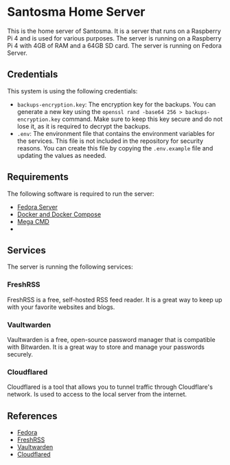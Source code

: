 # Santosma Home Server

This is the home server of Santosma. It is a server that runs on a Raspberry Pi 4 and is used for various purposes. The server is running on a Raspberry Pi 4 with 4GB of RAM and a 64GB SD card. The server is running on Fedora Server.

## Credentials

This system is using the following credentials:

- `backups-encryption.key`: The encryption key for the backups. You can generate a new key using the `openssl rand -base64 256 > backups-encryption.key` command. Make sure to keep this key secure and do not lose it, as it is required to decrypt the backups.
- `.env`: The environment file that contains the environment variables for the services. This file is not included in the repository for security reasons. You can create this file by copying the `.env.example` file and updating the values as needed.

## Requirements

The following software is required to run the server:

- [Fedora Server](https://fedoraproject.org/en/server/download/)
- [Docker and Docker Compose](https://docs.docker.com/engine/install/fedora/)
- [Mega CMD](https://mega.io/cmd#download)
- 

## Services

The server is running the following services:

### FreshRSS

FreshRSS is a free, self-hosted RSS feed reader. It is a great way to keep up with your favorite websites and blogs.

###  Vaultwarden

Vaultwarden is a free, open-source password manager that is compatible with Bitwarden. It is a great way to store and manage your passwords securely.

### Cloudflared

Cloudflared is a tool that allows you to tunnel traffic through Cloudflare's network. Is used to access to the local server from the internet.

## References

- [Fedora](https://docs.fedoraproject.org/en-US/quick-docs/raspberry-pi/)
- [FreshRSS](https://freshrss.org/)
- [Vaultwarden](https://vaultwarden.github.io/docs/)
- [Cloudflared](https://developers.cloudflare.com/cloudflare-one/connections/connect-apps/install-and-setup/installation)
